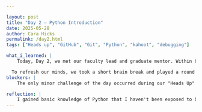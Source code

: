 ```yaml
---

layout: post
title: "Day 2 – Python Introduction"
date: 2025-05-28
author: Cara Hicks
permalink: /day2.html
tags: ["Heads up", "GitHub", "Git", "Python", "kahoot", "debugging"]

what_i_learned: |
    Today, Day 2, we met our faculty lead and graduate mentor. Within breakout rooms we introduced ourselves and got to talk about what should be expected of us. We continued from where we left off yesterday by completing the code for our daily blog post. We finalized the home page by adding our pictures as a finishing touch. Additionally, we began working on the "About Me" section on GitHub to further personalize our profiles. After a short lunch break, we were divided into two groups based on the results of our placement test. I was assigned to Group 1, which is the beginner group. In our session, we explored key programming concepts including integers, floats, strings, and functions. We played kahoot between parts to acknowledge our understanding n said topics. 

  To refresh our minds, we took a short brain break and played a round of "Heads Up." We wrapped up the day by writing and submitting our blog post for Day 2.
blockers: |
    The only minor challenge of the day occurred during our "Heads Up" game, when it was my turn to guess and I wasn’t able to figure out the word in time.

reflection: |
    I gained basic knowledge of Python that I haven't been exposed to before and was surprised by how quickly I was able to get the concepts. I particularly enjoyed debugging my code, as it allowed me to identify and resolve issues on my own. I’ve already noticed growth in both my skills and confidence, especially after finalizing my home page, starting the "About Me" section, and learning how to create and manage my daily blog posts. I also gained more knowledge about my mentors and what they expect of us these upcoming weeks.
---
```


